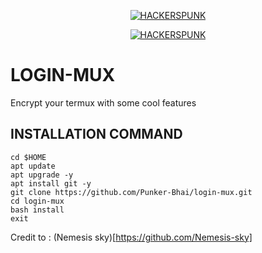 <p align="center">
<a href="https://punkers.business.site"><img title="HACKERSPUNK" src="https://img.shields.io/badge/MADE%20IN-INDIA-SCRIPT?colorA=%23ff8100&colorB=%23017e40&colorC=%23ff0000&style=for-the-badge"></a>
</p>
</p>
<p align="center">
<a href="https://punkers.business.site"><img title="HACKERSPUNK" src="https://img.shields.io/badge/HACKERS-PUNK-green?style=for-the-badge&logo=appveyor"></a>
</p>

# LOGIN-MUX
Encrypt your termux with some cool features

## INSTALLATION COMMAND
```
cd $HOME
apt update
apt upgrade -y
apt install git -y
git clone https://github.com/Punker-Bhai/login-mux.git
cd login-mux
bash install
exit
```
Credit to : (Nemesis sky)[https://github.com/Nemesis-sky]
